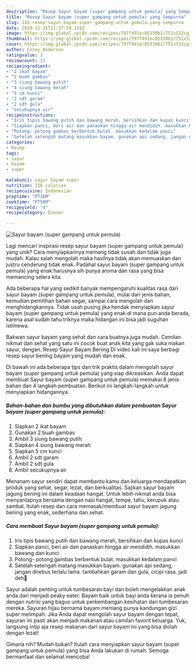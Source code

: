 ```yaml
---
description: "Resep Sayur bayam (super gampang untuk pemula) yang Sempurna"
title: "Resep Sayur bayam (super gampang untuk pemula) yang Sempurna"
slug: 145-resep-sayur-bayam-super-gampang-untuk-pemula-yang-sempurna
date: 2020-11-11T11:37:59.119Z
image: https://img-global.cpcdn.com/recipes/797f491ec85339b1/751x532cq70/sayur-bayam-super-gampang-untuk-pemula-foto-resep-utama.jpg
thumbnail: https://img-global.cpcdn.com/recipes/797f491ec85339b1/751x532cq70/sayur-bayam-super-gampang-untuk-pemula-foto-resep-utama.jpg
cover: https://img-global.cpcdn.com/recipes/797f491ec85339b1/751x532cq70/sayur-bayam-super-gampang-untuk-pemula-foto-resep-utama.jpg
author: Corey Anderson
ratingvalue: 3
reviewcount: 15
recipeingredient:
- "2 ikat bayam"
- "2 buah gambas"
- "3 siung bawang putih"
- "4 siung bawang merah"
- "5 cm kunci"
- "2 sdt garam"
- "2 sdt gula"
- "secukupnya air"
recipeinstructions:
- "Iris tipis bawang putih dan bawang merah, bersihkan dan kupas kunci"
- "Siapkan panci, beri air dan panaskan hingga air mendidih. masukkan bawang dan kunci"
- "Potong- potong gambas berbentuk bulat. masukkan kedalam panci"
- "Setelah setengah matang masukkan bayam. gunakan api sedang, jangan direbus terlalu lama. tambahkan garam dan gula, cicipi rasa. jadi deh💓"
categories:
- Resep
tags:
- sayur
- bayam
- super

katakunci: sayur bayam super 
nutrition: 156 calories
recipecuisine: Indonesian
preptime: "PT36M"
cooktime: "PT58M"
recipeyield: "4"
recipecategory: Dinner

---
```



![Sayur bayam (super gampang untuk pemula)](https://img-global.cpcdn.com/recipes/797f491ec85339b1/751x532cq70/sayur-bayam-super-gampang-untuk-pemula-foto-resep-utama.jpg)

Lagi mencari inspirasi resep sayur bayam (super gampang untuk pemula) yang unik? Cara menyiapkannya memang tidak susah dan tidak juga mudah. Kalau salah mengolah maka hasilnya tidak akan memuaskan dan justru cenderung tidak enak. Padahal sayur bayam (super gampang untuk pemula) yang enak harusnya sih punya aroma dan rasa yang bisa memancing selera kita.

Ada beberapa hal yang sedikit banyak mempengaruhi kualitas rasa dari sayur bayam (super gampang untuk pemula), mulai dari jenis bahan, kemudian pemilihan bahan segar, sampai cara mengolah dan menghidangkannya. Tidak usah pusing jika hendak menyiapkan sayur bayam (super gampang untuk pemula) yang enak di mana pun anda berada, karena asal sudah tahu triknya maka hidangan ini bisa jadi suguhan istimewa.

Bakwan sayur bayam yang sehat dan cara buatnya juga mudah. Cemilan nikmat dan sehat yang satu ini cocok buat anak kita yang gak suka makan sayur, dengan. Resep Sayur Bayam Bening Di video kali ini saya berbagi resep sayur bening bayam yang mudah dan enak.


Di bawah ini ada beberapa tips dan trik praktis dalam mengolah sayur bayam (super gampang untuk pemula) yang siap dikreasikan. Anda dapat membuat Sayur bayam (super gampang untuk pemula) memakai 8 jenis bahan dan 4 langkah pembuatan. Berikut ini langkah-langkah untuk menyiapkan hidangannya.

<!--inarticleads1-->

##### Bahan-bahan dan bumbu yang dibutuhkan dalam pembuatan Sayur bayam (super gampang untuk pemula):

1. Siapkan 2 ikat bayam
1. Gunakan 2 buah gambas
1. Ambil 3 siung bawang putih
1. Siapkan 4 siung bawang merah
1. Siapkan 5 cm kunci
1. Ambil 2 sdt garam
1. Ambil 2 sdt gula
1. Ambil secukupnya air


Menanam sayur sendiri dapat membantu kamu dan keluarga mendapatkan produk yang sehat, segar, lezat, dan berkualitas. Sajikan sayur bayam jagung bening ini dalam keadaan hangat. Untuk lebih nikmat anda bisa menyantapnya bersama dengan nasi hangat, tempe, tahu, kerupuk atau sambal. Itulah resep dan cara memasak/membuat sayur bayam jagung bening yang enak, sederhana dan sehat. 

<!--inarticleads2-->

##### Cara membuat Sayur bayam (super gampang untuk pemula):

1. Iris tipis bawang putih dan bawang merah, bersihkan dan kupas kunci
1. Siapkan panci, beri air dan panaskan hingga air mendidih. masukkan bawang dan kunci
1. Potong- potong gambas berbentuk bulat. masukkan kedalam panci
1. Setelah setengah matang masukkan bayam. gunakan api sedang, jangan direbus terlalu lama. tambahkan garam dan gula, cicipi rasa. jadi deh💓


Sayur adalah penting untuk tumbesaran bayi dan boleh mengelakkan anak anda dari menjadi peaky eater. Bayam baik untuk bayi anda kerana ia penuh dengan nutrisi yang bagus untuk perkembangan kesihatan dan tumbesaran mereka. Sayuran hijau bernama bayam memang punya kandungan gizi super melimpah. Jika Anda dapat mengolah sayur bayam dengan tepat, sayuran ini pasti akan menjadi makanan atau camilan favorit keluarga. Yuk, langsung intip aja resep makanan dari sayur bayam ini yang bisa diolah dengan lezat! 

Gimana nih? Mudah bukan? Itulah cara menyiapkan sayur bayam (super gampang untuk pemula) yang bisa Anda lakukan di rumah. Semoga bermanfaat dan selamat mencoba!
